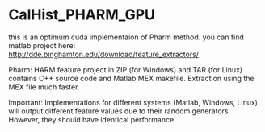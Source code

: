 # CalHist_PHARM_GPU
this is an optimum cuda implementaion of Pharm method. you can find matlab project here: http://dde.binghamton.edu/download/feature_extractors/

Pharm: HARM feature project in ZIP (for Windows) and TAR (for Linux) contains C++ source code and Matlab MEX makefile. Extraction using the MEX file much faster.

Important: Implementations for different systems (Matlab, Windows, Linux) will output different feature values due to their random generators. However, they should have identical performance.
